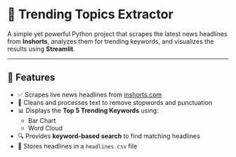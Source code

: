 # 📰 Trending Topics Extractor

A simple yet powerful Python project that 
scrapes the latest news headlines from **Inshorts**,
 analyzes them for trending keywords,
  and visualizes the results using **Streamlit**.

---

## 🔧 Features

- ✅ Scrapes live news headlines from 
   [inshorts.com](https://inshorts.com/en/read)
- 🧹 Cleans and processes text to remove stopwords and punctuation
- 📊 Displays the **Top 5 Trending Keywords** using:
  - Bar Chart
  - Word Cloud
- 🔍 Provides **keyword-based search** to 
      find matching headlines
- 💾 Stores headlines in a `headlines.csv` file





